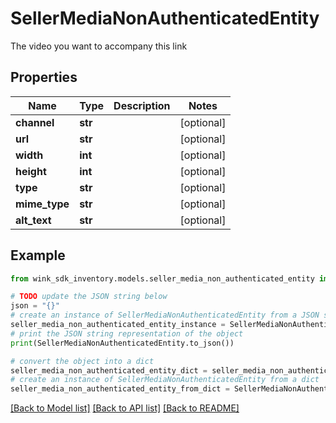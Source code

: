 # SellerMediaNonAuthenticatedEntity

The video you want to accompany this link

## Properties

Name | Type | Description | Notes
------------ | ------------- | ------------- | -------------
**channel** | **str** |  | [optional] 
**url** | **str** |  | [optional] 
**width** | **int** |  | [optional] 
**height** | **int** |  | [optional] 
**type** | **str** |  | [optional] 
**mime_type** | **str** |  | [optional] 
**alt_text** | **str** |  | [optional] 

## Example

```python
from wink_sdk_inventory.models.seller_media_non_authenticated_entity import SellerMediaNonAuthenticatedEntity

# TODO update the JSON string below
json = "{}"
# create an instance of SellerMediaNonAuthenticatedEntity from a JSON string
seller_media_non_authenticated_entity_instance = SellerMediaNonAuthenticatedEntity.from_json(json)
# print the JSON string representation of the object
print(SellerMediaNonAuthenticatedEntity.to_json())

# convert the object into a dict
seller_media_non_authenticated_entity_dict = seller_media_non_authenticated_entity_instance.to_dict()
# create an instance of SellerMediaNonAuthenticatedEntity from a dict
seller_media_non_authenticated_entity_from_dict = SellerMediaNonAuthenticatedEntity.from_dict(seller_media_non_authenticated_entity_dict)
```
[[Back to Model list]](../README.md#documentation-for-models) [[Back to API list]](../README.md#documentation-for-api-endpoints) [[Back to README]](../README.md)


